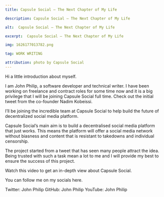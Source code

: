 ```yaml
---
title: Capsule Social — The Next Chapter of My Life

description: Capsule Social — The Next Chapter of My Life

alt:  Capsule Social — The Next Chapter of My Life

excerpt:  Capsule Social — The Next Chapter of My Life

img: 1626177013782.png

tag: WORK WRITING

attribution: photo by Capsule Social
---
```


Hi a little introduction about myself.

I am John Philip, a software developer and technical writer. I have been working on freelance and contract roles for some time now and it is a big privilege that I will be joining Capsule Social full time.
Check out the initial tweet from the co-founder Nadim Kobeissi.

I’ll be joining the incredible team at Capsule Social to help build the future of decentralized social media platform.

Capsule Social’s main aim is to build a decentralised social media platform that just works. This means the platform will offer a social media network without biasness and content that is resistant to takedowns and individual censorship. 

The project started from a tweet that has seen many people attract the idea.
Being trusted with such a task mean a lot to me and I will provide my best to ensure the success of this project. 

Watch this video to get an in-depth view about Capsule Social.

You can follow me on my socials here.

Twitter: John Philip
GitHub: John Philip
YouTube: John Philip
